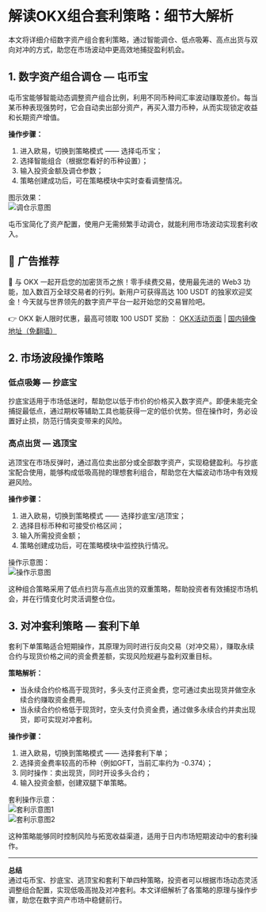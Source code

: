 # 解读OKX组合套利策略：细节大解析

本文将详细介绍数字资产组合套利策略，通过智能调仓、低点吸筹、高点出货与双向对冲的方式，助您在市场波动中更高效地捕捉盈利机会。

## 1. 数字资产组合调仓 — 屯币宝

屯币宝能够智能动态调整资产组合比例，利用不同币种间汇率波动赚取差价。每当某币种表现强势时，它会自动卖出部分资产，再买入潜力币种，从而实现锁定收益和长期资产增值。

**操作步骤：**
1. 进入欧易，切换到策略模式 —— 选择屯币宝；
2. 选择智能组合（根据您看好的币种设置）；
3. 输入投资金额及调仓参数；
4. 策略创建成功后，可在策略模块中实时查看调整情况。

图示效果：  
![调仓示意图](https://www.jmhbdh.com/wp-content/img/54642119548625.webp)

屯币宝简化了资产配置，使用户无需频繁手动调仓，就能利用市场波动实现套利收入。

## 🚀 广告推荐

🚀 与 OKX 一起开启您的加密货币之旅！零手续费交易，使用最先进的 Web3 功能，加入数百万全球交易者的行列。新用户可获得高达 100 USDT 的独家欢迎奖金！今天就与世界领先的数字资产平台一起开始您的交易冒险吧。

👉 OKX 新人限时优惠，最高可领取 100 USDT 奖励 ： [OKX活动页面](https://bit.ly/OKXe) | [国内镜像地址（免翻墙）](https://bit.ly/okX)

## 2. 市场波段操作策略

### 低点吸筹 — 抄底宝

抄底宝适用于市场低迷时，帮助您以低于市价的价格买入数字资产。即便未能完全捕捉最低点，通过期权等辅助工具也能获得一定的低价优势。但在操作时，务必设置好止损，防范行情突变带来的风险。

### 高点出货 — 逃顶宝

逃顶宝在市场反弹时，通过高位卖出部分或全部数字资产，实现稳健盈利。与抄底宝配合使用，能够构成低吸高抛的理想套利组合，帮助您在大幅波动市场中有效规避风险。

**操作步骤：**
1. 进入欧易，切换到策略模式 —— 选择抄底宝/逃顶宝；
2. 选择目标币种和可接受价格区间；
3. 输入所需投资金额；
4. 策略创建成功后，可在策略模块中监控执行情况。

操作示意图：  
![操作示意图](https://www.jmhbdh.com/wp-content/img/741870336425103.webp)

这种组合策略采用了低点扫货与高点出货的双重策略，帮助投资者有效捕捉市场机会，并在行情变化时灵活调整仓位。

## 3. 对冲套利策略 — 套利下单

套利下单策略适合短期操作，其原理为同时进行反向交易（对冲交易），赚取永续合约与现货价格之间的资金费差额，实现风险规避与盈利双重目标。

**策略解析：**
- 当永续合约价格高于现货时，多头支付正资金费，您可通过卖出现货并做空永续合约赚取资金费用。
- 当永续合约价格低于现货时，空头支付负资金费，通过做多永续合约并卖出现货，即可实现对冲套利。

**操作步骤：**
1. 进入欧易，切换到策略模式 —— 选择套利下单；
2. 选择资金费率较高的币种（例如GFT，当前汇率约为 -0.374）；
3. 同时操作：卖出现货，同时开设多头合约；
4. 输入投资金额，创建双腿下单策略。

套利操作示意：  
![套利示意图1](https://www.jmhbdh.com/wp-content/img/1051480222.webp)  
![套利示意图2](https://www.jmhbdh.com/wp-content/img/19262706.webp)

这种策略能够同时控制风险与拓宽收益渠道，适用于日内市场短期波动中的套利操作。

---

**总结**  
通过屯币宝、抄底宝、逃顶宝和套利下单四种策略，投资者可以根据市场动态灵活调整组合配置，实现低吸高抛及对冲套利。本文详细解析了各策略的原理与操作步骤，助您在数字资产市场中稳健前行。